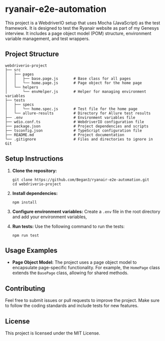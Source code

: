 # ryanair-e2e-automation

This project is a WebdriverIO setup that uses Mocha (JavaScript) as the test framework. It is designed to test the Ryanair website as part of my Genesys interview. It includes a page object model (POM) structure, environment variable management, and test wrappers.

## Project Structure

```
webdriverio-project
├── src
│   ├── pages
│   │   ├── base.page.js       # Base class for all pages
│   │   └── home.page.js       # Page object for the home page
│   └── helpers
│       └── envHelper.js       # Helper for managing environment variables
├── tests
│   ├── specs
│   │   └── home.spec.js       # Test file for the home page
│   └── allure-results         # Directory for Allure test results
├── .env                       # Environment variables file
├── wdio.conf.ts               # WebdriverIO configuration file
├── package.json               # Project dependencies and scripts
├── tsconfig.json              # TypeScript configuration file
├── README.md                  # Project documentation
└── .gitignore                 # Files and directories to ignore in Git
```

## Setup Instructions

1. **Clone the repository:**
   ```
   git clone https://github.com/Began3/ryanair-e2e-automation.git
   cd webdriverio-project
   ```

2. **Install dependencies:**
   ```
   npm install
   ```

3. **Configure environment variables:**
   Create a `.env` file in the root directory and add your environment variables,

4. **Run tests:**
   Use the following command to run the tests:
   ```
   npm run test
   ```

## Usage Examples

- **Page Object Model:**
  The project uses a page object model to encapsulate page-specific functionality. For example, the `HomePage` class extends the `BasePage` class, allowing for shared methods.


## Contributing

Feel free to submit issues or pull requests to improve the project. Make sure to follow the coding standards and include tests for new features.

## License

This project is licensed under the MIT License.
